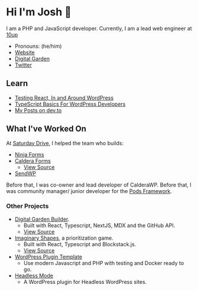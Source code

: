 # Hi I'm Josh 👋

I am a PHP and JavaScript developer. Currently, I am a lead web engineer at [10up](https://github.com/10up)

- Pronouns: (he/him)
- [Website](https://joshpress.net)
- [Digital Garden](https://code.joshpress.net)
- [Twitter](https://twitter.com/josh412)

## Learn

- [Testing React, In and Around WordPress](https://react-wordpress-testing.joshpress.net/) 
- [TypeScript Basics For WordPress Developers](https://pantheon.io/blog/typescript-wordpress-basics)
- [My Posts on dev.to](https://dev.to)


## What I've Worked On


At [Saturday Drive](https://saturdaydrive.com/), I helped the team who builds:

- [Ninja Forms](https://ninjaforms.com)
- [Caldera Forms](https://calderaforms.com)
  - [View Source](https://github.com/calderawp/caldera-forms)
- [SendWP](https://sendwp.com)

Before that, I was co-owner and lead developer of CalderaWP. Before that, I was community manager/ junior developer for the [Pods Framework](https://pods.io).

### Other Projects

- [Digital Garden Builder](https://docs.digitalgardenbuilder.app).
  - Built with React, Typescript, NextJS, MDX and the GitHub API.
  - [View Source](https://github.com/Shelob9/digitial-garden-builder)
- [Imaginary Shapes](https://imaginaryshapes.com), a prioritization game.
  - Built with React, Typescript and Blockstack.js.
  - [View Source](https://github.com/Shelob9/imaginary-shapes)
- [WordPress Plugin Template](https://github.com/shelob9/wordpress-plugin)
  - Use modern Javascript and PHP with testing and Docker ready to go.
- [Headless Mode](https://github.com/Shelob9/headless-mode/)
  - A WordPress plugin for Headless WordPress sites.
